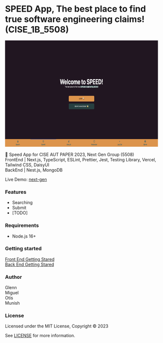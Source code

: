 # SPEED App, The best place to find true software engineering claims! (CISE_1B_5508)

<p align="center">
  <a href="https://next-gen.miguelemmara.me/"><img height="350" src="screenshots/app_image.png?raw=true" alt="Next Gen Speed App"></a>
</p>

🚀 Speed App for CISE AUT PAPER 2023, Next Gen Group (5508)
<br>
FrontEnd    | Next.js, TypeScript, ESLint, Prettier, Jest, Testing Library, Vercel, Tailwind CSS, DaisyUI
<br>
BackEnd     | Nest.js, MongoDB

Live Demo: [next-gen](https://next-gen.miguelemmara.me/)

### Features

- Searching
- Submit
- [TODO]

### Requirements

- Node.js 16+

### Getting started

[Front End Getting Stared](https://next-gen-docs.miguelemmara.me/documentation/frontend/getting-started.html)
<br>
[Back End Getting Stared](https://next-gen-docs.miguelemmara.me/documentation/backend/getting-started.html)

### Author
Glenn
<br>
Miguel
<br>
Otis
<br>
Munish

### License

Licensed under the MIT License, Copyright © 2023

See [LICENSE](LICENSE) for more information.